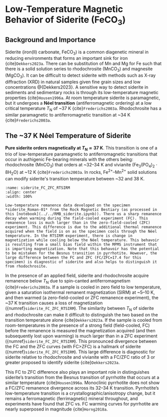 # Low-Temperature Magnetic Behavior of Siderite (FeCO$_3$)

## Background and Importance  
Siderite (iron(II) carbonate, FeCO$_3$) is a common diagenetic mineral in reducing environments that forms an important sink for iron {cite}`Dekkers2023a`. There can be substitution of Mn and Mg for Fe such that there is a solid solution series to rhodochrosite (MnCO$_3$) and magnesite (MgCO$_3$). It can be difficult to detect siderite with methods such as X-ray diffraction (XRD) in natural samples given fine grain sizes and low concentrations @{Dekkers2023}. A sensitive way to detect siderite in sediments and sedimentary rocks is through its low-temperature magnetic properties {cite}`Housen1996a`. At room temperature siderite is paramagnetic, but it undergoes a **Néel transition** (antiferromagnetic ordering) at a low critical temperature $T_\mathrm{N}$ of ~37 K {cite}`Frederichs2003a`. Rhodochrosite has a similar paramagnetic to antiferromagnetic transition at ~34 K {cite}`Frederichs2003a`.

## The ~37 K Néel Temperature of Siderite  
**Pure siderite orders magnetically at $T_\mathrm{N}\approx37$ K**. This transition is one of a trio of low-temperature paramagnetic to antiferromagnetic transitions that occur in authigenic Fe-bearing minerals with the others being: rhodochrosite (MnCO$_3$) that orders at ~32–34 K and vivianite (Fe$_3$(PO$_4$)$_2\cdot8$H$_2$O) at ~12 K {cite}`Frederichs2003a`. In rocks, Fe$^{2+}$–Mn$^{2+}$ solid solutions can modify siderite's transition temperature between ~32 and 38 K.

```{figure} ../images/siderite_Roman-01_MPMS.png
:name: siderite_FC_ZFC_RTSIRM
:align: center
:width: 100%

Low-temperature remanence data developed on the specimen *siderite_Roman-01* from the Rock Magnetic Bestiary (as processed in this [notebook](../../RMB_siderite.ipynb)). There us a sharp remanence decay when warming during the field-cooled experiment (FC). This remanence loss is much larger than in the zero-field-cooled (ZFC) experiment. This difference is due to the additional thermal remanence acquired when the field is on as the specimen cools through the Néel temperature. In the RTSIRM experiment, there is change in magnetization while cooling below the Néel temperature. This behavoir is resulting from a small bias field within the MPMS instrument that is imparting magnetization. Note that this behavoir has the potential to be mistaken for the Besnus transition in pyrrhotite. However, the large difference between the FC and ZFC (FC/ZFC=17.4 for this specimen) is diagnostic of siderite and also helps to distinguish it from rhodochrosite.
```

In the presence of an applied field, siderite and rhodochrosite acquire remanence below $T_\mathrm{N}$ due to spin-canted antiferromagnetism {cite}`Frederichs2003a`. If a sample is cooled in zero field to low temperature, given a saturation isothermal remanent magnetization (SIRM) at ~5–10 K, and then warmed (a zero-field-cooled or ZFC remanence experiment), the ~37 K transition causes a loss of magnetization ({numref}`siderite_FC_ZFC_RTSIRM`). The similarity between $T_\mathrm{N}$ of siderite and rhodochrosite can make it difficult to distinguish the two based on the transition temperature alone {cite}`Dekkers2023a`. If the sample is cooled from room-temperatures in the presence of a strong field (field-cooled, FC) before the remanence is measured the magnetization acquired (and then subsequently lost upon warming) is much larger than in a ZFC experiment ({numref}`siderite_FC_ZFC_RTSIRM`). This pronounced divergence between the FC and the ZFC curves (with FC>ZFC) is a hallmark of siderite ({numref}`siderite_FC_ZFC_RTSIRM`). This large difference is diagnostic for siderite relative to rhodochrosite and vivianite with a FC/ZFC ratio of 3 or greater proposed to identify siderite {cite}`Dekkers2023a`.

This FC to ZFC difference also plays an important role in distinguishes siderite’s transition from the Besnus transition of pyrrhotite that occurs at a similar temperature {cite}`Housen1996a`. Monoclinic pyrrhotite does not show a FC/ZFC remanence divergence across its 32–34 K transition. Pyrrhotite’s low-temperature transition is a crystallographic/anisotropy change, but it remains a ferromagnetic (ferrimagnetic) mineral throughout, and experiments have found that ZFC vs. FC warming curves for pyrrhotite are nearly superposed in magnitude {cite}`Horng2018a`.

```{bibliography}
```